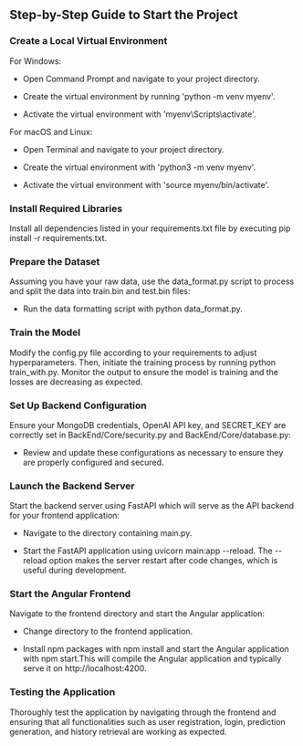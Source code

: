 Step-by-Step Guide to Start the Project
---------------------------------------

### Create a Local Virtual Environment

For Windows:

-   Open Command Prompt and navigate to your project directory.

-   Create the virtual environment by running 'python -m venv myenv'.

-   Activate the virtual environment with 'myenv\Scripts\activate'.

For macOS and Linux:

-   Open Terminal and navigate to your project directory.

-   Create the virtual environment with 'python3 -m venv myenv'.

-   Activate the virtual environment with 'source myenv/bin/activate'.

### Install Required Libraries

Install all dependencies listed in your requirements.txt file by executing pip install -r requirements.txt.

### Prepare the Dataset

Assuming you have your raw data, use the data_format.py script to process and split the data into train.bin and test.bin files:

-   Run the data formatting script with python data_format.py.

### Train the Model

Modify the config.py file according to your requirements to adjust hyperparameters. Then, initiate the training process by running python train_with.py. Monitor the output to ensure the model is training and the losses are decreasing as expected.

### Set Up Backend Configuration

Ensure your MongoDB credentials, OpenAI API key, and SECRET_KEY are correctly set in BackEnd/Core/security.py and BackEnd/Core/database.py:

-   Review and update these configurations as necessary to ensure they are properly configured and secured.

### Launch the Backend Server

Start the backend server using FastAPI which will serve as the API backend for your frontend application:

-   Navigate to the directory containing main.py.

-   Start the FastAPI application using uvicorn main:app --reload. The --reload option makes the server restart after code changes, which is useful during development.

### Start the Angular Frontend

Navigate to the frontend directory and start the Angular application:

-   Change directory to the frontend application.

-   Install npm packages with npm install and start the Angular application with npm start.This will compile the Angular application and typically serve it on http://localhost:4200.

### Testing the Application

Thoroughly test the application by navigating through the frontend and ensuring that all functionalities such as user registration, login, prediction generation, and history retrieval are working as expected.